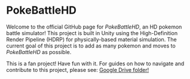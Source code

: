 # PokeBattleHD
Welcome to the official GitHub page for *PokeBattleHD*, an HD pokemon battle simulator!
This project is built in Unity using the High-Definition Render Pipeline (HDRP) for physically-based material simulation.
The current goal of this project is to add as many pokemon and moves to *PokeBattleHD* as possible.

This is a fan project! Have fun with it. For guides on how to navigate and contribute to this project, please see:
[Google Drive folder!](https://drive.google.com/drive/folders/1tNP2qi1LSYRZazLoQWXYgSRkOEif8Cl_?usp=sharing)
